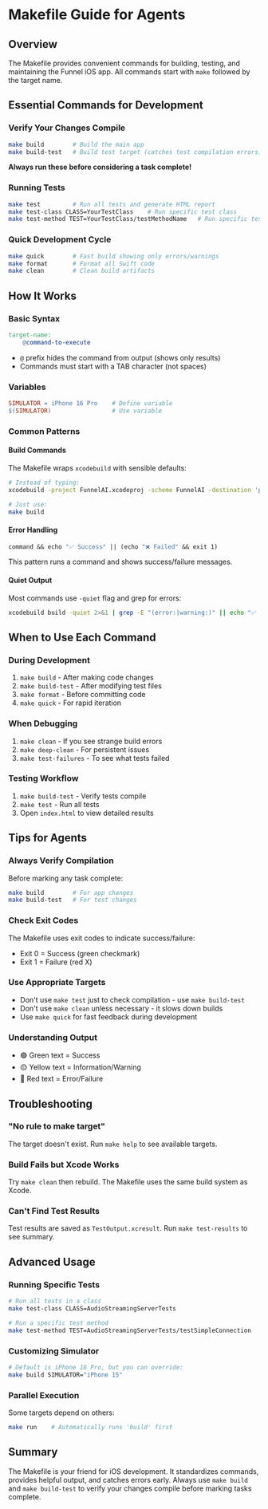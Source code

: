 # Makefile Guide for Agents

## Overview
The Makefile provides convenient commands for building, testing, and maintaining the Funnel iOS app. All commands start with `make` followed by the target name.

## Essential Commands for Development

### Verify Your Changes Compile
```bash
make build        # Build the main app
make build-test   # Build test target (catches test compilation errors)
```

**Always run these before considering a task complete!**

### Running Tests
```bash
make test         # Run all tests and generate HTML report
make test-class CLASS=YourTestClass    # Run specific test class
make test-method TEST=YourTestClass/testMethodName   # Run specific test
```

### Quick Development Cycle
```bash
make quick        # Fast build showing only errors/warnings
make format       # Format all Swift code
make clean        # Clean build artifacts
```

## How It Works

### Basic Syntax
```makefile
target-name:
    @command-to-execute
```

- `@` prefix hides the command from output (shows only results)
- Commands must start with a TAB character (not spaces)

### Variables
```makefile
SIMULATOR = iPhone 16 Pro    # Define variable
$(SIMULATOR)                 # Use variable
```

### Common Patterns

#### Build Commands
The Makefile wraps `xcodebuild` with sensible defaults:
```bash
# Instead of typing:
xcodebuild -project FunnelAI.xcodeproj -scheme FunnelAI -destination 'platform=iOS Simulator,name=iPhone 16 Pro' build

# Just use:
make build
```

#### Error Handling
```makefile
command && echo "✅ Success" || (echo "❌ Failed" && exit 1)
```
This pattern runs a command and shows success/failure messages.

#### Quiet Output
Most commands use `-quiet` flag and grep for errors:
```bash
xcodebuild build -quiet 2>&1 | grep -E "(error:|warning:)" || echo "✅ Success"
```

## When to Use Each Command

### During Development
1. `make build` - After making code changes
2. `make build-test` - After modifying test files
3. `make format` - Before committing code
4. `make quick` - For rapid iteration

### When Debugging
1. `make clean` - If you see strange build errors
2. `make deep-clean` - For persistent issues
3. `make test-failures` - To see what tests failed

### Testing Workflow
1. `make build-test` - Verify tests compile
2. `make test` - Run all tests
3. Open `index.html` to view detailed results

## Tips for Agents

### Always Verify Compilation
Before marking any task complete:
```bash
make build        # For app changes
make build-test   # For test changes
```

### Check Exit Codes
The Makefile uses exit codes to indicate success/failure:
- Exit 0 = Success (green checkmark)
- Exit 1 = Failure (red X)

### Use Appropriate Targets
- Don't use `make test` just to check compilation - use `make build-test`
- Don't use `make clean` unless necessary - it slows down builds
- Use `make quick` for fast feedback during development

### Understanding Output
- 🟢 Green text = Success
- 🟡 Yellow text = Information/Warning
- 🔴 Red text = Error/Failure

## Troubleshooting

### "No rule to make target"
The target doesn't exist. Run `make help` to see available targets.

### Build Fails but Xcode Works
Try `make clean` then rebuild. The Makefile uses the same build system as Xcode.

### Can't Find Test Results
Test results are saved as `TestOutput.xcresult`. Run `make test-results` to see summary.

## Advanced Usage

### Running Specific Tests
```bash
# Run all tests in a class
make test-class CLASS=AudioStreamingServerTests

# Run a specific test method
make test-method TEST=AudioStreamingServerTests/testSimpleConnection
```

### Customizing Simulator
```bash
# Default is iPhone 16 Pro, but you can override:
make build SIMULATOR="iPhone 15"
```

### Parallel Execution
Some targets depend on others:
```bash
make run    # Automatically runs 'build' first
```

## Summary
The Makefile is your friend for iOS development. It standardizes commands, provides helpful output, and catches errors early. Always use `make build` and `make build-test` to verify your changes compile before marking tasks complete.